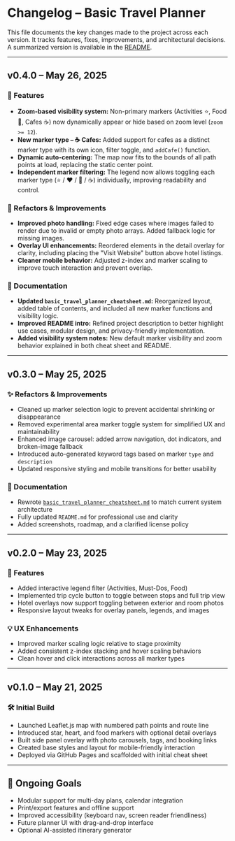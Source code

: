 # Changelog – Basic Travel Planner

This file documents the key changes made to the project across each version. It tracks features, fixes, improvements, and architectural decisions. A summarized version is available in the [README](./README.md).

---

## v0.4.0 – May 26, 2025

### 🚀 Features

- **Zoom-based visibility system:** Non-primary markers (Activities ⭐, Food 🍕, Cafes ☕) now dynamically appear or hide based on zoom level (`zoom >= 12`).
- **New marker type – ☕ Cafes:** Added support for cafes as a distinct marker type with its own icon, filter toggle, and `addCafe()` function.
- **Dynamic auto-centering:** The map now fits to the bounds of all path points at load, replacing the static center point.
- **Independent marker filtering:** The legend now allows toggling each marker type (⭐ / ❤️ / 🍕 / ☕) individually, improving readability and control.

### 🧪 Refactors & Improvements

- **Improved photo handling:** Fixed edge cases where images failed to render due to invalid or empty photo arrays. Added fallback logic for missing images.
- **Overlay UI enhancements:** Reordered elements in the detail overlay for clarity, including placing the "Visit Website" button above hotel listings.
- **Cleaner mobile behavior:** Adjusted z-index and marker scaling to improve touch interaction and prevent overlap.

### 📝 Documentation

- **Updated `basic_travel_planner_cheatsheet.md`:** Reorganized layout, added table of contents, and included all new marker functions and visibility logic.
- **Improved README intro:** Refined project description to better highlight use cases, modular design, and privacy-friendly implementation.
- **Added visibility system notes:** New default marker visibility and zoom behavior explained in both cheat sheet and README.

---

## v0.3.0 – May 25, 2025

### ✨ Refactors & Improvements

* Cleaned up marker selection logic to prevent accidental shrinking or disappearance
* Removed experimental area marker toggle system for simplified UX and maintainability
* Enhanced image carousel: added arrow navigation, dot indicators, and broken-image fallback
* Introduced auto-generated keyword tags based on marker `type` and `description`
* Updated responsive styling and mobile transitions for better usability

### 📝 Documentation

* Rewrote [`basic_travel_planner_cheatsheet.md`](./basic_travel_planner_cheatsheet.md) to match current system architecture
* Fully updated `README.md` for professional use and clarity
* Added screenshots, roadmap, and a clarified license policy

---

## v0.2.0 – May 23, 2025

### 🚀 Features

* Added interactive legend filter (Activities, Must-Dos, Food)
* Implemented trip cycle button to toggle between stops and full trip view
* Hotel overlays now support toggling between exterior and room photos
* Responsive layout tweaks for overlay panels, legends, and images

### 💡 UX Enhancements

* Improved marker scaling logic relative to stage proximity
* Added consistent z-index stacking and hover scaling behaviors
* Clean hover and click interactions across all marker types

---

## v0.1.0 – May 21, 2025

### 🛠 Initial Build

* Launched Leaflet.js map with numbered path points and route line
* Introduced star, heart, and food markers with optional detail overlays
* Built side panel overlay with photo carousels, tags, and booking links
* Created base styles and layout for mobile-friendly interaction
* Deployed via GitHub Pages and scaffolded with initial cheat sheet

---

## 🔭 Ongoing Goals

* Modular support for multi-day plans, calendar integration
* Print/export features and offline support
* Improved accessibility (keyboard nav, screen reader friendliness)
* Future planner UI with drag-and-drop interface
* Optional AI-assisted itinerary generator
